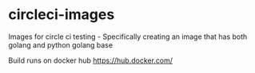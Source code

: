 # circleci-images

Images for circle ci testing - Specifically creating an image that has both golang and python golang base 

Build runs on docker hub https://hub.docker.com/

